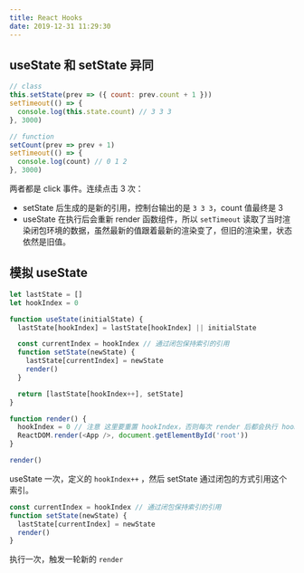 ```yaml
---
title: React Hooks
date: 2019-12-31 11:29:30
---
```


## useState 和 setState 异同

```jsx
// class
this.setState(prev => ({ count: prev.count + 1 }))
setTimeout(() => {
  console.log(this.state.count) // 3 3 3
}, 3000)

// function
setCount(prev => prev + 1)
setTimeout(() => {
  console.log(count) // 0 1 2
}, 3000)
```

两者都是 click 事件。连续点击 3 次：

- setState 后生成的是新的引用，控制台输出的是 `3 3 3`，count 值最终是 3
- useState 在执行后会重新 render 函数组件，所以 `setTimeout` 读取了当时渲染闭包环境的数据，虽然最新的值跟着最新的渲染变了，但旧的渲染里，状态依然是旧值。

## 模拟 useState

```js
let lastState = []
let hookIndex = 0

function useState(initialState) {
  lastState[hookIndex] = lastState[hookIndex] || initialState

  const currentIndex = hookIndex // 通过闭包保持索引的引用
  function setState(newState) {
    lastState[currentIndex] = newState
    render()
  }

  return [lastState[hookIndex++], setState]
}

function render() {
  hookIndex = 0 // 注意 这里要重置 hookIndex，否则每次 render 后都会执行 hookIndex++
  ReactDOM.render(<App />, document.getElementById('root'))
}

render()
```

useState 一次，定义的 `hookIndex++` ，然后 setState 通过闭包的方式引用这个索引。

```js
const currentIndex = hookIndex // 通过闭包保持索引的引用
function setState(newState) {
  lastState[currentIndex] = newState
  render()
}
```

执行一次，触发一轮新的 `render`
